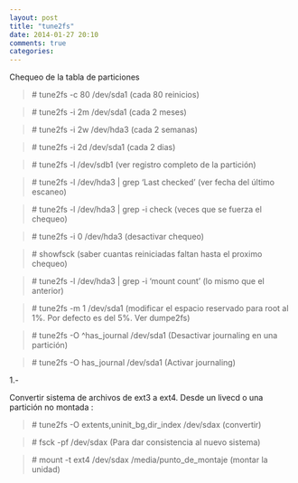 ```yaml
---
layout: post
title: "tune2fs"
date: 2014-01-27 20:10
comments: true
categories: 
---
```

Chequeo de la tabla de particiones

>\# tune2fs -c 80 /dev/sda1 (cada 80 reinicios) 

>\# tune2fs -i 2m /dev/sda1 (cada 2 meses) 

>\# tune2fs -i 2w /dev/hda3 (cada 2 semanas) 

>\# tune2fs -i 2d /dev/sda1 (cada 2 dias) 

>\# tune2fs -l /dev/sdb1 (ver registro completo de la partición) 

>\# tune2fs -l /dev/hda3 | grep ‘Last checked’ (ver fecha del último escaneo) 

>\# tune2fs -l /dev/hda3 | grep -i check (veces que se fuerza el chequeo) 

>\# tune2fs -i 0 /dev/hda3 (desactivar chequeo) 

>\# showfsck (saber cuantas reiniciadas faltan hasta el proximo chequeo) 

>\# tune2fs -l /dev/hda3 | grep -i ‘mount count’ (lo mismo que el anterior) 

>\# tune2fs -m 1 /dev/sda1 (modificar el espacio reservado para root al 1%. Por defecto es del 5%. Ver dumpe2fs)

>\# tune2fs -O ^has_journal /dev/sda1 (Desactivar journaling en una partición)

>\# tune2fs -O has_journal /dev/sda1 (Activar journaling)

1.-

Convertir sistema de archivos de ext3 a ext4. Desde un livecd o una partición no montada :

>\# tune2fs -O extents,uninit_bg,dir_index /dev/sdax (convertir) 

>\# fsck -pf /dev/sdax  (Para dar consistencia al nuevo sistema)

>\# mount -t ext4 /dev/sdax /media/punto_de_montaje (montar la unidad)

